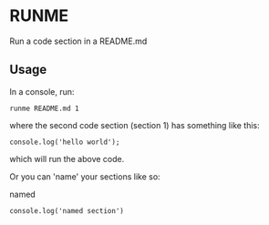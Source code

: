 # RUNME

Run a code section in a README.md

## Usage

In a console, run:

```
runme README.md 1
```

where the second code section (section 1) has something like this:

```
console.log('hello world');
```

which will run the above code.

Or you can 'name' your sections like so:

named
```
console.log('named section')
```